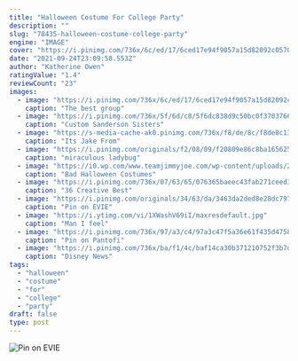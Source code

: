 ```yaml
---
title: "Halloween Costume For College Party"
description: ""
slug: "78435-halloween-costume-college-party"
engine: "IMAGE"
cover: "https://i.pinimg.com/736x/6c/ed/17/6ced17e94f9057a15d82092c057031f2--group-halloween-halloween-.jpg"
date: "2021-09-24T23:09:58.553Z"
author: "Katherine Owen"
ratingValue: "1.4"
reviewCount: "23"
images:
  - image: "https://i.pinimg.com/736x/6c/ed/17/6ced17e94f9057a15d82092c057031f2--group-halloween-halloween-.jpg"
    caption: "The best group"
  - image: "https://i.pinimg.com/736x/5f/6d/c8/5f6dc838d9c50bc0f3703766e648b36a.jpg"
    caption: "Custom Sanderson Sisters"
  - image: "https://s-media-cache-ak0.pinimg.com/736x/f8/de/8c/f8de8c13b0ae1756fe1eab5852f1f4c8.jpg"
    caption: "Its Jake From"
  - image: "https://i.pinimg.com/originals/f2/08/09/f20809e86c8ba16562555e40025fa9d8.jpg"
    caption: "miraculous ladybug"
  - image: "https://i0.wp.com/www.teamjimmyjoe.com/wp-content/uploads/2013/09/NarWhale2.jpg"
    caption: "Bad Halloween Costumes"
  - image: "https://i.pinimg.com/736x/07/63/65/076365baeec43fab271ceed3e092bba2.jpg"
    caption: "36 Creative Best"
  - image: "https://i.pinimg.com/originals/34/63/da/3463da2ded8e28dc7971e734cb507dda.jpg"
    caption: "Pin on EVIE"
  - image: "https://i.ytimg.com/vi/1XWashV69iI/maxresdefault.jpg"
    caption: "Man I feel"
  - image: "https://i.pinimg.com/736x/97/a3/c4/97a3c47f5a36e61f435d47588c225d87.jpg"
    caption: "Pin on Pantofi"
  - image: "https://i.pinimg.com/736x/ba/f1/4c/baf14ca30b371210752f3b7d256e5174--disney-group-costumes-disneyland-costumes.jpg"
    caption: "Disney News"
tags:
  - "halloween"
  - "costume"
  - "for"
  - "college"
  - "party"
draft: false
type: post
---
```



![Pin on EVIE](https://i.pinimg.com/originals/34/63/da/3463da2ded8e28dc7971e734cb507dda.jpg "Pin on EVIE")


<!--inArticleAds-->

<!--galleryOne-->


<!--inArticleAds-->

<!--galleryTwo-->


<!--galleryThree-->

